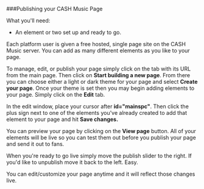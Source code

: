 ###Publishing your CASH Music Page

What you'll need:

- An element or two set up and ready to go. 

Each platform user is given a free hosted, single page site on the CASH Music server. You can add as many different elements as you like to your page. 

To manage, edit, or publish your page simply click on the tab with its URL from the main page. Then click on **Start building a new page**. From there you can choose either a light or dark theme for your page and select **Create your page**. Once your theme is set then you may begin adding elements to your page. Simply click on the **Edit** tab. 

In the edit window, place your cursor after **id="mainspc"**. Then click the plus sign next to one of the elements you've already created to add that element to your page and hit **Save changes.** 

You can preview your page by clicking on the **View page** button. All of your elements will be live so you can test them out before you publish your page and send it out to fans. 

When you're ready to go live simply move the publish slider to the right. If you'd like to unpublish move it back to the left. Easy. 

You can edit/customize your page anytime and it will reflect those changes live. 


